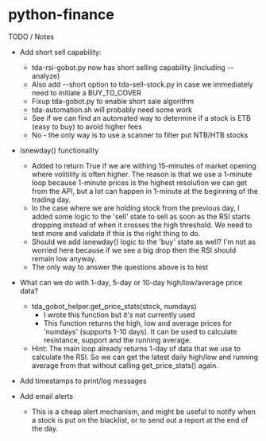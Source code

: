# python-finance

TODO / Notes

- Add short sell capability:
  - tda-rsi-gobot.py now has short selling capability (including --analyze)
  - Also add --short option to tda-sell-stock.py in case we immediately need to initiate a BUY_TO_COVER
  - Fixup tda-gobot.py to enable short sale algorithm
  - tda-automation.sh will probably need some work
  - See if we can find an automated way to determine if a stock is ETB (easy to buy) to avoid higher fees
  -  No - the only way is to use a scanner to filter put NTB/HTB stocks

- isnewday() functionality
  - Added to return True if we are withing 15-minutes of market opening where volitility is often higher.
    The reason is that we use a 1-minute loop because 1-minute prices is the highest resolution we can get from
    the API, but a lot can happen in 1-minute at the beginning of the trading day.
  - In the case where we are holding stock from the previous day, I added some logic to the 'sell'
    state to sell as soon as the RSI starts dropping instead of when it crosses the high threshold. We
    need to test more and validate if this is the right thing to do.
  - Should we add isnewday() logic to the 'buy' state as well? I'm not as worried here because if we see a big
    drop then the RSI should remain low anyway.
  - The only way to answer the questions above is to test

- What can we do with 1-day, 5-day or 10-day high/low/average price data?
  - tda_gobot_helper.get_price_stats(stock, numdays)
    - I wrote this function but it's not currently used
    - This function returns the high, low and average prices for 'numdays' (supports 1-10 days).
      It can be used to calculate resistance, support and the running average.
  - Hint: The main loop already returns 1-day of data that we use to calculate the RSI. So we
    can get the latest daily high/low and running average from that without calling get_price_stats() again.

- Add timestamps to print/log messages

- Add email alerts
  - This is a cheap alert mechanism, and might be useful to notify when a stock is put on the blacklist,
    or to send out a report at the end of the day.

